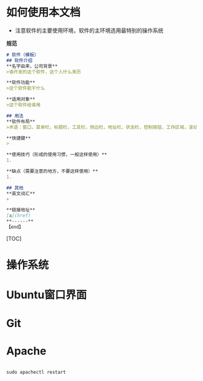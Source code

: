 # 如何使用本文档

- 注意软件的主要使用环境，软件的主环境选用最特别的操作系统

**规范**

```markdown
# 软件（模板）
## 软件介绍
**名字由来，公司背景**
>谁开发的这个软件，这个人什么来历

**软件功能**
>这个软件能干什么

**适用对象**
>这个软件给谁用

## 用法
**软件布局**
>术语：窗口，菜单栏，标题栏，工具栏，侧边栏，地址栏，状态栏，控制按钮，工作区域，滚动条

**快捷键**
>

**使用技巧（形成的使用习惯，一般这样使用）**
1. 

**缺点（需要注意的地方，不要这样使用）**
1. 

## 其他
**英文词汇**
+ 

**链接地址**
[a](href)
**······**
【end】
```


[TOC]

# 操作系统

# Ubuntu窗口界面













# Git









# Apache

```html

sudo apachectl restart

```